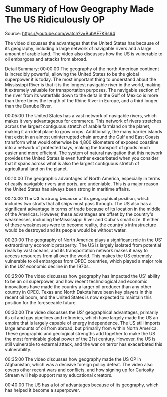 # Summary of How Geography Made The US Ridiculously OP

Source: https://youtube.com/watch?v=BubAF7KSs64

The video discusses the advantages that the United States has because of its geography, including a large network of navigable rivers and a large amount of arable land. The video also discusses how the US is vulnerable to oil embargoes and attacks from abroad.

Detail Summary: 
00:00:00
The geography of the north American continent is incredibly powerful, allowing the United States to be the global superpower it is today. The most important thing to understand about the Mississippi River is that it is the longest navigable river in the world, making it extremely valuable for transportation purposes. The navigable section of the river from its waterfalls down to the delta in the Gulf of Mexico is more than three times the length of the Rhine River in Europe, and a third longer than the Danube River.

00:05:00
The United States has a vast network of navigable rivers, which makes it very advantageous for commerce. This network of rivers stretches across the largest contiguous stretch of arable farmland on the planet, making it an ideal place to grow crops. Additionally, the many barrier islands that exist in an almost uninterrupted chain around the Gulf and East Coasts transform what would otherwise be 4,800 kilometers of exposed coastline into a network of protected bays, making the transport of goods much easier and more efficient. The system of natural navigation that this network provides the United States is even further exacerbated when you consider that it spans across what is also the largest contiguous stretch of agricultural land on the planet.

00:10:00
The geographic advantages of North America, especially in terms of easily navigable rivers and ports, are undeniable. This is a major reason the United States has always been strong in maritime affairs.

00:15:00
The US is strong because of its geographical position, which includes two straits that all ships must pass through. The US also has a significant advantage in terms of trade because of its location in the middle of the Americas. However, these advantages are offset by the country's weaknesses, including theMississippi River and Cuba's small size. If either of these weaknesses were to become reality, the country's infrastructure would be destroyed and its people would be without water.

00:20:00
The geography of North America plays a significant role in the US' extraordinary economic prosperity. The US is largely isolated from potential rivals by vast oceans, and its transportation network makes it easy to access resources from all over the world. This makes the US extremely vulnerable to oil embargoes from OPEC countries, which played a major role in the US' economic decline in the 1970s.

00:25:00
The video discusses how geography has impacted the US' ability to be an oil superpower, and how recent technological and economic innovations have made the country a larger oil producer than any other country in OPEC. Texas and North Dakota have been key players in this recent oil boom, and the United States is now expected to maintain this position for the foreseeable future.

00:30:00
The video discusses the US' geographical advantages, primarily its oil and gas pipelines and refineries, which have largely made the US an empire that is largely capable of energy independence. The US still imports large amounts of oil from abroad, but primarily from within North America. These geographic and geological strengths add together to make the US the most formidable global power of the 21st century. However, the US is still vulnerable to external attack, and the war on terror has exacerbated this vulnerability.

00:35:00
The video discusses how geography made the US OP in Afghanistan, which was a decisive foreign policy defeat. The video also covers other recent wars and conflicts, and how signing up for Curiosity Stream will help support many educational creators.

00:40:00
The US has a lot of advantages because of its geography, which has helped it become a superpower.

